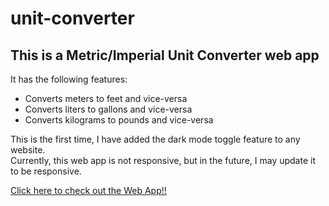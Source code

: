 # unit-converter

## This is a Metric/Imperial Unit Converter web app

It has the following features:
* Converts meters to feet and vice-versa
* Converts liters to gallons and vice-versa
* Converts kilograms to pounds and vice-versa

This is the first time, I have added the dark mode toggle feature to any website.\
Currently, this web app is not responsive, but in the future, I may update it to be responsive.

[Click here to check out the Web App!!](https://newcomer03.github.io/unit-converter/)
